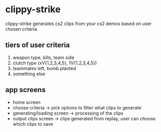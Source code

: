 # clippy-strike

clippy-strike generates cs2 clips from your cs2 demos based on user chosen criteria 

## tiers of user criteria
1. weapon type, kills, team side
2. clutch type (xV{1,2,3,4,5}, 1V{1,2,3,4,5})
3. teammates left, bomb planted
4. something else

## app screens
- home screen 
- choose criteria -> pick options to filter what clips to generate 
- generating/loading screen  -> processing of the clips 
- output clips screen -> clips generated from replay, user can choose which clips to save
